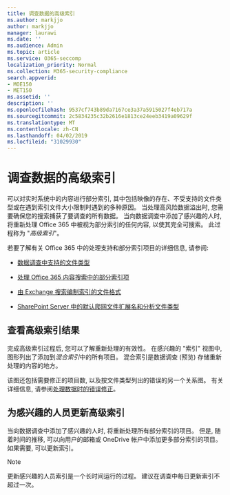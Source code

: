 ```yaml
---
title: 调查数据的高级索引
ms.author: markjjo
author: markjjo
manager: laurawi
ms.date: ''
ms.audience: Admin
ms.topic: article
ms.service: O365-seccomp
localization_priority: Normal
ms.collection: M365-security-compliance
search.appverid:
- MOE150
- MET150
ms.assetid: ''
description: ''
ms.openlocfilehash: 9537cf743b89da7167ce3a37a5915027f4eb717a
ms.sourcegitcommit: 2c5834235c32b2616e1813ce24eeb3419a09629f
ms.translationtype: MT
ms.contentlocale: zh-CN
ms.lasthandoff: 04/02/2019
ms.locfileid: "31029930"
---
```

# <a name="advanced-indexing-of-data-for-an-investigation"></a>调查数据的高级索引

可以对实时系统中的内容进行部分索引, 其中包括映像的存在、不受支持的文件类型或在遇到索引文件大小限制时遇到的多种原因。 当处理高风险数据溢出时, 您需要确保您的搜索捕获了要调查的所有数据。 当向数据调查中添加了感兴趣的人时, 将重新处理 Office 365 中被视为部分索引的任何内容, 以使其完全可搜索。 此过程称为 "*高级索引*"。 

若要了解有关 Office 365 中的处理支持和部分索引项目的详细信息, 请参阅:

- [数据调查中支持的文件类型](supported-filetypes-datainvestigations.md)

- [处理 Office 365 内容搜索中的部分索引项](https://docs.microsoft.com/en-us/office365/securitycompliance/partially-indexed-items-in-content-search)

- [由 Exchange 搜索编制索引的文件格式](https://docs.microsoft.com/en-us/exchange/file-formats-indexed-by-exchange-search-exchange-2013-help)

- [SharePoint Server 中的默认爬网文件扩展名和分析文件类型](https://docs.microsoft.com/en-us/SharePoint/technical-reference/default-crawled-file-name-extensions-and-parsed-file-types)

## <a name="viewing-advanced-indexing-results"></a>查看高级索引结果

完成高级索引过程后, 您可以了解重新处理的有效性。  在感兴趣的 "索引" 视图中, 图形列出了添加到*混合索引*中的所有项目。  混合索引是数据调查 (预览) 存储重新处理的内容的地方。

该图还包括需要修正的项目数, 以及按文件类型列出的错误的另一个关系图。 有关详细信息, 请参阅[处理数据时的错误修正](error-remediation.md)。

## <a name="updating-advanced-indexes-for-people-of-interest"></a>为感兴趣的人员更新高级索引

当向数据调查中添加了感兴趣的人时, 将重新处理所有部分索引的项目。 但是, 随着时间的推移, 可以向用户的邮箱或 OneDrive 帐户中添加更多部分索引的项目。  如果需要, 可以更新索引。

> [!NOTE]
> 更新感兴趣的人员索引是一个长时间运行的过程。 建议在调查中每日更新索引不超过一次。

